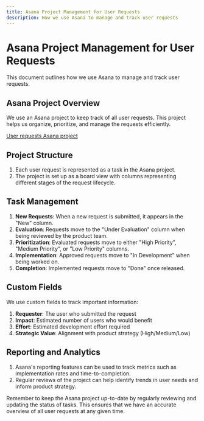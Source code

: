 ```yaml
---
title: Asana Project Management for User Requests
description: How we use Asana to manage and track user requests
---
```


# Asana Project Management for User Requests

This document outlines how we use Asana to manage and track user requests.

## Asana Project Overview

We use an Asana project to keep track of all user requests. This project helps us organize, prioritize, and manage the requests efficiently.

[User requests Asana project](https://app.asana.com/0/your-project-id/list)

## Project Structure

1. Each user request is represented as a task in the Asana project.
2. The project is set up as a board view with columns representing different stages of the request lifecycle.

## Task Management

1. **New Requests**: When a new request is submitted, it appears in the "New" column.
2. **Evaluation**: Requests move to the "Under Evaluation" column when being reviewed by the product team.
3. **Prioritization**: Evaluated requests move to either "High Priority", "Medium Priority", or "Low Priority" columns.
4. **Implementation**: Approved requests move to "In Development" when being worked on.
5. **Completion**: Implemented requests move to "Done" once released.

## Custom Fields

We use custom fields to track important information:

1. **Requester**: The user who submitted the request
2. **Impact**: Estimated number of users who would benefit
3. **Effort**: Estimated development effort required
4. **Strategic Value**: Alignment with product strategy (High/Medium/Low)

## Reporting and Analytics

1. Asana's reporting features can be used to track metrics such as implementation rates and time-to-completion.
2. Regular reviews of the project can help identify trends in user needs and inform product strategy.

Remember to keep the Asana project up-to-date by regularly reviewing and updating the status of tasks. This ensures that we have an accurate overview of all user requests at any given time.
